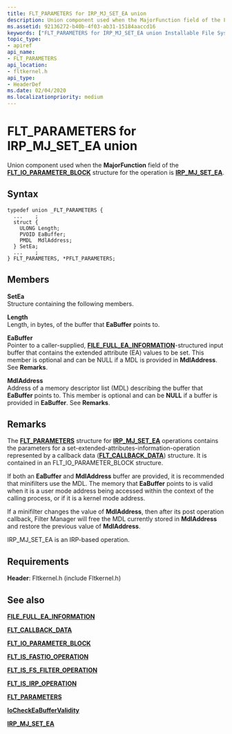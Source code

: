 ```yaml
---
title: FLT_PARAMETERS for IRP_MJ_SET_EA union
description: Union component used when the MajorFunction field of the FLT_IO_PARAMETER_BLOCK structure for the operation is IRP_MJ_SET_EA.
ms.assetid: 92136272-b40b-4f03-ab31-15184aaccd16
keywords: ["FLT_PARAMETERS for IRP_MJ_SET_EA union Installable File System Drivers", "FLT_PARAMETERS union Installable File System Drivers", "PFLT_PARAMETERS union pointer Installable File System Drivers"]
topic_type:
- apiref
api_name:
- FLT_PARAMETERS
api_location:
- fltkernel.h
api_type:
- HeaderDef
ms.date: 02/04/2020
ms.localizationpriority: medium
---
```


# FLT_PARAMETERS for IRP_MJ_SET_EA union

Union component used when the **MajorFunction** field of the [**FLT_IO_PARAMETER_BLOCK**](https://docs.microsoft.com/windows-hardware/drivers/ddi/fltkernel/ns-fltkernel-_flt_io_parameter_block) structure for the operation is [**IRP_MJ_SET_EA**](irp-mj-set-ea.md).

## Syntax

```ManagedCPlusPlus
typedef union _FLT_PARAMETERS {
  ...    ;
  struct {
    ULONG Length;
    PVOID EaBuffer;
    PMDL  MdlAddress;
  } SetEa;
  ...    ;
} FLT_PARAMETERS, *PFLT_PARAMETERS;
```

## Members

**SetEa**  
Structure containing the following members.

**Length**  
Length, in bytes, of the buffer that **EaBuffer** points to.

**EaBuffer**  
Pointer to a caller-supplied, [**FILE_FULL_EA_INFORMATION**](https://docs.microsoft.com/windows-hardware/drivers/ddi/wdm/ns-wdm-_file_full_ea_information)-structured input buffer that contains the extended attribute (EA) values to be set. This member is optional and can be NULL if a MDL is provided in **MdlAddress**. See **Remarks**.

**MdlAddress**  
Address of a memory descriptor list (MDL) describing the buffer that **EaBuffer** points to. This member is optional and can be **NULL** if a buffer is provided in **EaBuffer**. See **Remarks**.

## Remarks

The [**FLT_PARAMETERS**](https://docs.microsoft.com/windows-hardware/drivers/ddi/fltkernel/ns-fltkernel-_flt_parameters) structure for [**IRP_MJ_SET_EA**](irp-mj-set-ea.md) operations contains the parameters for a set-extended-attributes-information-operation represented by a callback data ([**FLT_CALLBACK_DATA**](https://docs.microsoft.com/windows-hardware/drivers/ddi/fltkernel/ns-fltkernel-_flt_callback_data)) structure. It is contained in an FLT_IO_PARAMETER_BLOCK structure.

If both an **EaBuffer** and **MdlAddress** buffer are provided, it is recommended that minifilters use the MDL. The memory that **EaBuffer** points to is valid when it is a user mode address being accessed within the context of the calling process, or if it is a kernel mode address.

If a minifilter changes the value of **MdlAddress**, then after its post operation callback, Filter Manager will free the MDL currently stored in **MdlAddress** and restore the previous value of **MdlAddress**.

IRP_MJ_SET_EA is an IRP-based operation.

## Requirements

**Header**: Fltkernel.h (include Fltkernel.h)


## See also

[**FILE_FULL_EA_INFORMATION**](https://docs.microsoft.com/windows-hardware/drivers/ddi/wdm/ns-wdm-_file_full_ea_information)

[**FLT_CALLBACK_DATA**](https://docs.microsoft.com/windows-hardware/drivers/ddi/fltkernel/ns-fltkernel-_flt_callback_data)

[**FLT_IO_PARAMETER_BLOCK**](https://docs.microsoft.com/windows-hardware/drivers/ddi/fltkernel/ns-fltkernel-_flt_io_parameter_block)

[**FLT_IS_FASTIO_OPERATION**](https://docs.microsoft.com/windows-hardware/drivers/ddi/index)

[**FLT_IS_FS_FILTER_OPERATION**](https://docs.microsoft.com/previous-versions/ff544648(v=vs.85))

[**FLT_IS_IRP_OPERATION**](https://docs.microsoft.com/previous-versions/ff544654(v=vs.85))

[**FLT_PARAMETERS**](https://docs.microsoft.com/windows-hardware/drivers/ddi/fltkernel/ns-fltkernel-_flt_parameters)

[**IoCheckEaBufferValidity**](https://docs.microsoft.com/windows-hardware/drivers/ddi/ntifs/nf-ntifs-iocheckeabuffervalidity)

[**IRP_MJ_SET_EA**](irp-mj-set-ea.md)
